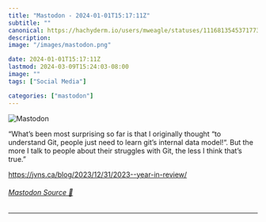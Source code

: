 ```yaml
---
title: "Mastodon - 2024-01-01T15:17:11Z"
subtitle: ""
canonical: https://hachyderm.io/users/mweagle/statuses/111681354537177333
description:
image: "/images/mastodon.png"

date: 2024-01-01T15:17:11Z
lastmod: 2024-03-09T15:24:03-08:00
image: ""
tags: ["Social Media"]

categories: ["mastodon"]
---
```

![Mastodon](/images/mastodon.png)

<p>“What’s been most surprising so far is that I originally thought “to understand Git, people just need to learn git’s internal data model!“. But the more I talk to people about their struggles with Git, the less I think that’s true.”</p><p><a href="https://jvns.ca/blog/2023/12/31/2023--year-in-review/" target="_blank" rel="nofollow noopener noreferrer" translate="no"><span class="invisible">https://</span><span class="ellipsis">jvns.ca/blog/2023/12/31/2023--</span><span class="invisible">year-in-review/</span></a></p>


###### [Mastodon Source 🐘](https://hachyderm.io/@mweagle/111681354537177333)

___
